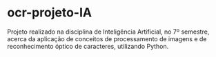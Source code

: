 # ocr-projeto-IA
Projeto realizado na disciplina de Inteligência Artificial, no 7º semestre, acerca da aplicação de conceitos de processamento de imagens e de reconhecimento óptico de caracteres, utilizando Python.

